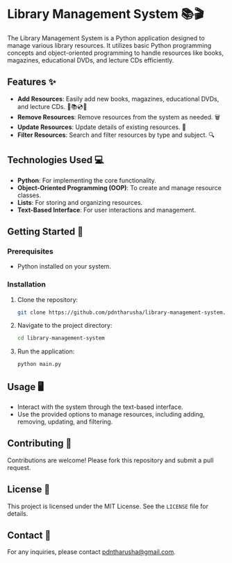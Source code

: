 # Library Management System 📚🎬

The Library Management System is a Python application designed to manage various library resources. It utilizes basic Python programming concepts and object-oriented programming to handle resources like books, magazines, educational DVDs, and lecture CDs efficiently.

## Features ✨

- **Add Resources**: Easily add new books, magazines, educational DVDs, and lecture CDs. 📖📚💿🎶
- **Remove Resources**: Remove resources from the system as needed. 🗑️
- **Update Resources**: Update details of existing resources. 🔄
- **Filter Resources**: Search and filter resources by type and subject. 🔍

## Technologies Used 💻

- **Python**: For implementing the core functionality.
- **Object-Oriented Programming (OOP)**: To create and manage resource classes.
- **Lists**: For storing and organizing resources.
- **Text-Based Interface**: For user interactions and management.

## Getting Started 🚀

### Prerequisites

- Python installed on your system.

### Installation

1. Clone the repository:
    ```bash
    git clone https://github.com/pdntharusha/library-management-system.git
    ```

2. Navigate to the project directory:
    ```bash
    cd library-management-system
    ```

3. Run the application:
    ```bash
    python main.py
    ```

## Usage 🖥️

- Interact with the system through the text-based interface.
- Use the provided options to manage resources, including adding, removing, updating, and filtering.

## Contributing 🤝

Contributions are welcome! Please fork this repository and submit a pull request.

## License 📜

This project is licensed under the MIT License. See the `LICENSE` file for details.

## Contact 📧

For any inquiries, please contact pdntharusha@gmail.com.
